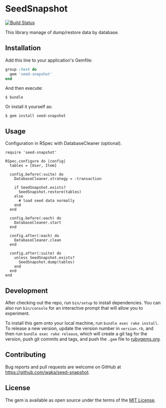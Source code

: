 # SeedSnapshot

[![Build Status](https://travis-ci.org/waka/seed-snapshot.png?branch=master)](https://travis-ci.org/waka/seed-snapshot)

This library manage of dump/restore data by database.

## Installation

Add this line to your application's Gemfile:

```ruby
group :test do
  gem 'seed-snapshot'
end
```

And then execute:

    $ bundle

Or install it yourself as:

    $ gem install seed-snapshot

## Usage

Configuration in RSpec with DatabaseCleaner (optional).

```
require 'seed-snapshot'

RSpec.configure do |config|
  tables = [User, Item]

  config.before(:suite) do
    DatabaseCleaner.strategy = :transaction

    if SeedSnapshot.exists?
      SeedSnapshot.restore(tables)
    else
      # load seed data normally
    end
  end

  config.before(:each) do
    DatabaseCleaner.start
  end

  config.after(:each) do
    DatabaseCleaner.clean
  end

  config.after(:suite) do
    unless SeedSnapshot.exists?
      SeedSnapshot.dump(tables)
    end
  end
end
```

## Development

After checking out the repo, run `bin/setup` to install dependencies. You can also run `bin/console` for an interactive prompt that will allow you to experiment.

To install this gem onto your local machine, run `bundle exec rake install`. To release a new version, update the version number in `version.rb`, and then run `bundle exec rake release`, which will create a git tag for the version, push git commits and tags, and push the `.gem` file to [rubygems.org](https://rubygems.org).

## Contributing

Bug reports and pull requests are welcome on GitHub at https://github.com/waka/seed-snapshot.


## License

The gem is available as open source under the terms of the [MIT License](http://opensource.org/licenses/MIT).

